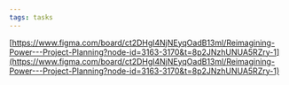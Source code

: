 ```yaml
---
tags: tasks
---
```


[](https://s3.amazonaws.com/charm.public/user-content/1f636c9f-6a52-4f5d-bbc8-1ab9c751b4f3/ae85ab60-fd20-461c-99b5-af1a3384dab8/26ad7428-f6b7-40d5-a0b2-35df4b7b7a3c.png)

[https://www.figma.com/board/ct2DHgl4NjNEyqOadB13ml/Reimagining-Power---Project-Planning?node-id=3163-3170&t=8p2JNzhUNUA5RZry-1](https://www.figma.com/board/ct2DHgl4NjNEyqOadB13ml/Reimagining-Power---Project-Planning?node-id=3163-3170&t=8p2JNzhUNUA5RZry-1)
